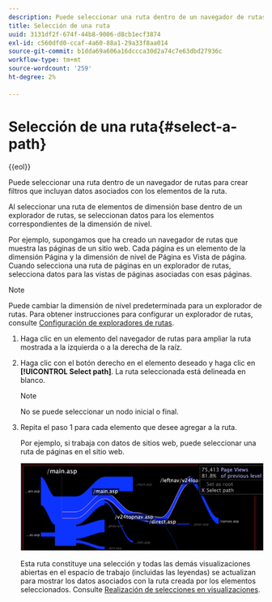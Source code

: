 ```yaml
---
description: Puede seleccionar una ruta dentro de un navegador de rutas para crear filtros que incluyan datos asociados con los elementos de la ruta.
title: Selección de una ruta
uuid: 3131df2f-674f-44b8-9006-d8cb1ecf3874
exl-id: c560dfd0-ccaf-4a60-88a1-29a33f8aa014
source-git-commit: b1dda69a606a16dccca30d2a74c7e63dbd27936c
workflow-type: tm+mt
source-wordcount: '259'
ht-degree: 2%

---
```


# Selección de una ruta{#select-a-path}

{{eol}}

Puede seleccionar una ruta dentro de un navegador de rutas para crear filtros que incluyan datos asociados con los elementos de la ruta.

Al seleccionar una ruta de elementos de dimensión base dentro de un explorador de rutas, se seleccionan datos para los elementos correspondientes de la dimensión de nivel.

Por ejemplo, supongamos que ha creado un navegador de rutas que muestra las páginas de un sitio web. Cada página es un elemento de la dimensión Página y la dimensión de nivel de Página es Vista de página. Cuando selecciona una ruta de páginas en un explorador de rutas, selecciona datos para las vistas de páginas asociadas con esas páginas.

>[!NOTE]
>
>Puede cambiar la dimensión de nivel predeterminada para un explorador de rutas. Para obtener instrucciones para configurar un explorador de rutas, consulte [Configuración de exploradores de rutas](../../../../home/c-get-started/c-intf-anlys-ftrs/t-config-path-brwsr.md#task-bbb3ddaa140a414f984b697c2b8202a3).

1. Haga clic en un elemento del navegador de rutas para ampliar la ruta mostrada a la izquierda o a la derecha de la raíz.
1. Haga clic con el botón derecho en el elemento deseado y haga clic en **[!UICONTROL Select path]**. La ruta seleccionada está delineada en blanco.

   >[!NOTE]
   >
   >No se puede seleccionar un nodo inicial o final.

1. Repita el paso 1 para cada elemento que desee agregar a la ruta.

   Por ejemplo, si trabaja con datos de sitios web, puede seleccionar una ruta de páginas en el sitio web.

   ![](assets/client-path.png)

   Esta ruta constituye una selección y todas las demás visualizaciones abiertas en el espacio de trabajo (incluidas las leyendas) se actualizan para mostrar los datos asociados con la ruta creada por los elementos seleccionados. Consulte [Realización de selecciones en visualizaciones](../../../../home/c-get-started/c-vis/c-sel-vis/c-sel-vis.md#concept-012870ec22c7476e9afbf3b8b2515746).
